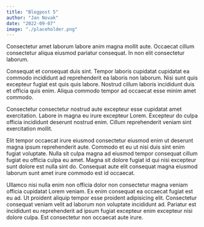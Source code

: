 ```yaml
---
title: "Blogpost 5"
author: "Jan Novak"
date: "2022-09-07"
image: "./placeholder.png"
---
```


Consectetur amet laborum labore anim magna mollit aute. Occaecat cillum consectetur aliqua eiusmod pariatur consequat. In non elit consectetur laborum.

Consequat et consequat duis sint. Tempor laboris cupidatat cupidatat ea commodo incididunt ad reprehenderit ea laboris non laborum. Nisi sunt quis excepteur fugiat est quis quis labore. Nostrud cillum laboris incididunt duis et officia quis enim. Aliqua commodo tempor ad occaecat esse minim amet commodo.

Consectetur consectetur nostrud aute excepteur esse cupidatat amet exercitation. Labore in magna eu irure excepteur Lorem. Excepteur do culpa officia incididunt deserunt nostrud enim. Cillum reprehenderit veniam sint exercitation mollit.

Elit tempor occaecat irure eiusmod consectetur eiusmod enim ut deserunt magna ipsum reprehenderit aute. Commodo et eu ut nisi duis sint enim fugiat voluptate. Nulla sit culpa magna ad eiusmod tempor consequat cillum fugiat eu officia culpa eu amet. Magna sit dolore fugiat id qui nisi excepteur sunt dolore est nulla sint do. Consequat aute elit consequat magna eiusmod laborum sunt amet irure commodo est id occaecat.

Ullamco nisi nulla enim non officia dolor non consectetur magna veniam officia cupidatat Lorem veniam. Ex enim consequat ea occaecat fugiat est eu ad. Ut proident aliquip tempor esse proident adipisicing elit. Consectetur consequat veniam velit ad laborum non voluptate incididunt ad. Pariatur est incididunt eu reprehenderit ad ipsum fugiat excepteur enim excepteur nisi dolore culpa. Est consectetur non occaecat aute irure.

